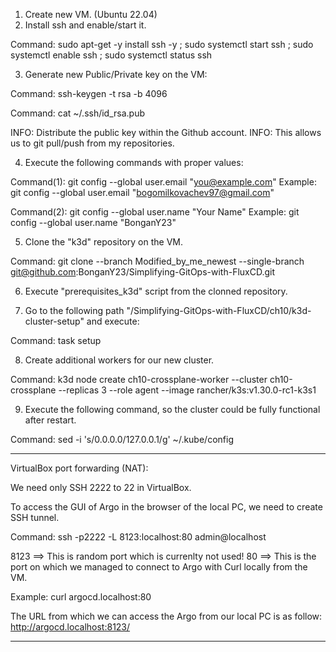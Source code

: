 1) Create new VM. (Ubuntu 22.04)
2) Install ssh and enable/start it.
	
Command: sudo apt-get -y install ssh -y ; sudo systemctl start ssh ; sudo systemctl enable ssh ; sudo systemctl status ssh
	
3) Generate new Public/Private key on the VM:

Command: ssh-keygen -t rsa -b 4096

Command: cat ~/.ssh/id_rsa.pub
	
INFO: Distribute the public key within the Github account.
INFO: This allows us to git pull/push from my repositories.

4) Execute the following commands with proper values:

Command(1): git config --global user.email "you@example.com"
Example: git config --global user.email "bogomilkovachev97@gmail.com"

Command(2): git config --global user.name "Your Name"
Example: git config --global user.name "BonganY23"

5) Clone the "k3d" repository on the VM.
	
Command: git clone --branch Modified_by_me_newest --single-branch git@github.com:BonganY23/Simplifying-GitOps-with-FluxCD.git

6) Execute "prerequisites_k3d" script from the clonned repository.

7) Go to the following path "/Simplifying-GitOps-with-FluxCD/ch10/k3d-cluster-setup" and execute:

Command: task setup

8) Create additional workers for our new cluster.
	 
Command: k3d node create ch10-crossplane-worker   --cluster ch10-crossplane   --replicas 3   --role agent   --image rancher/k3s:v1.30.0-rc1-k3s1

9) Execute the following command, so the cluster could be fully functional after restart.

Command: sed -i 's/0.0.0.0/127.0.0.1/g' ~/.kube/config


----------------------------------------------------------------------------------------------------------------------------------------------------------

VirtualBox port forwarding (NAT):

We need only SSH 2222 to 22 in VirtualBox.

To access the GUI of Argo in the browser of the local PC, we need to create SSH tunnel.

Command: ssh -p2222 -L 8123:localhost:80 admin@localhost

8123 ==> This is random port which is currenlty not used!
80 ==> This is the port on which we managed to connect to Argo with Curl locally from the VM.

Example: 
curl argocd.localhost:80

The URL from which we can access the Argo from our local PC is as follow:
http://argocd.localhost:8123/

----------------------------------------------------------------------------------------------------------------------------------------------------------



